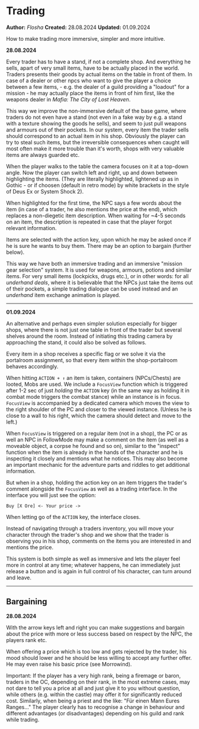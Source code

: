 # Trading

**Author:** *Flosha*
**Created:** 28.08.2024
**Updated:** 01.09.2024

How to make trading more immersive, simpler and more intuitive.


**28.08.2024**

Every trader has to have a stand, if not a complete shop. And everything he sells, apart of very small items, have to be actually placed in the world. Traders presents their goods by actual items on the table in front of them.
In case of a dealer or other npcs who want to give the player a choice between a few items, - e.g. the dealer of a guild providing a "loadout" for a mission - he may actually place the items in front of him first, like the weapons dealer in *Mafia: The City of Lost Heaven*. 

This way we improve the non-immersive default of the base game, where traders do not even have a stand (not even in a fake way by e.g. a stand with a texture showing the goods he sells), and seem to just pull weapons and armours out of their pockets. In our system, every item the trader sells should correspond to an actual item in his shop. 
Obviously the player can try to steal such items, but the irreversible consequences when caught will most often make it more trouble than it's worth, shops with very valuable items are always guarded etc. 

When the player walks to the table the camera focuses on it at a top-down angle. Now the player can switch left and right, up and down between highlighting the items. (They are literally highlighted, lightened up as in Gothic - or if choosen (default in retro mode) by white brackets in the style of Deus Ex or System Shock 2). 

When highlighted for the first time, the NPC says a few words about the item (in case of a trader, he also mentions the price at the end), which replaces a non-diegetic item description. When waiting for ~4-5 seconds on an item, the description is repeated in case that the player forgot relevant information.

Items are selected with the action key, upon which he may be asked once if he is sure he wants to buy them. There may be an option to bargain (further below).

This way we have both an immersive trading and an immersive "mission gear selection" system. It is used for weapons, armours, potions and similar items. For very small items (lockpicks, drugs etc.), or in other words: for all *underhand deals*, where it is believable that the NPCs just take the items out of their pockets, a simple trading dialogue can be used instead and an *underhand* item exchange animation is played. 

---

**01.09.2024**

An alternative and perhaps even simpler solution especially for bigger shops, where there is not just one table in front of the trader but several shelves around the room. Instead of initiating this trading camera by approaching the stand, it could also be solved as follows. 

Every item in a shop receives a specific flag or we solve it via the portalroom assignment, so that every item within the shop-portalroom behaves accordingly. 

When hitting `ACTION + ↑` an item is taken, containers (NPCs/Chests) are looted, Mobs are used. We include a `FocusView` function which is triggered after 1-2 sec of just *holding* the `ACTION` key (in the same way as holding it in combat mode triggers the combat stance) while an instance is in focus. `FocusView` is accompanied by a dedicated camera which moves the view to the right shoulder of the PC and closer to the viewed instance. (Unless he is close to a wall to his right, which the camera should detect and move to the left.)

When `FocusView` is triggered on a regular item (not in a shop), the PC or as well an NPC in FollowMode may make a comment on the item (as well as a moveable object, a corpse he found and so on), similar to the "inspect" function when the item is already in the hands of the character and he is inspecting it closely and mentions what he notices. This may also become an important mechanic for the adventure parts and riddles to get additional information.

But when in a shop, holding the action key on an item triggers the trader's comment alongside the `FocusView` as well as a trading interface. In the interface you will just see the option:
```
Buy [X Ore] <- Your price ->
```

When letting go of the `ACTION` key, the interface closes. 

Instead of navigating through a traders inventory, you will move your character through the trader's shop and we show that the trader is observing you in his shop, comments on the items you are interested in and mentions the price. 

This system is both simple as well as immersive and lets the player feel more in control at any time; whatever happens, he can immediately just release a button and is again in full control of his character, can turn around and leave. 

---

## Bargaining

**28.08.2024**

With the arrow keys left and right you can make suggestions and bargain about the price with more or less success based on respect by the NPC, the players rank etc.

When offering a price which is too low and gets rejected by the trader, his mood should lower and he should be less willing to accept any further offer. He may even raise his basic price (see Morrowind).

Important: If the player has a very high rank, being a firemage or baron, traders in the OC, depending on their rank, in the most extreme cases, may not dare to tell you a price at all and just give it to you without question, while others (e.g. within the castle) may offer it for significantly reduced cost. Similarly, when being a priest and the like: "Für einen Mann Eures Ranges..." The player clearly has to recognise a change in behaviour and different advantages (or disadvantages) depending on his guild and rank while trading. 

